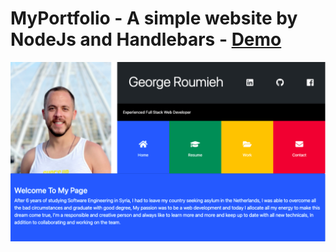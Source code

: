 # MyPortfolio - A simple website by NodeJs and Handlebars - <a href="https://portfolio-ggg.herokuapp.com/">Demo</a>

<img  src='./public/img/home.png' >
